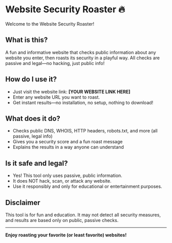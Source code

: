 # Website Security Roaster 🔥

Welcome to the Website Security Roaster!

## What is this?
A fun and informative website that checks public information about any website you enter, then roasts its security in a playful way. All checks are passive and legal—no hacking, just public info!

## How do I use it?
- Just visit the website link: **[YOUR WEBSITE LINK HERE]**
- Enter any website URL you want to roast.
- Get instant results—no installation, no setup, nothing to download!

## What does it do?
- Checks public DNS, WHOIS, HTTP headers, robots.txt, and more (all passive, legal info)
- Gives you a security score and a fun roast message
- Explains the results in a way anyone can understand

## Is it safe and legal?
- Yes! This tool only uses passive, public information.
- It does NOT hack, scan, or attack any website.
- Use it responsibly and only for educational or entertainment purposes.

## Disclaimer
This tool is for fun and education. It may not detect all security measures, and results are based only on public, passive checks.

---

**Enjoy roasting your favorite (or least favorite) websites!** 